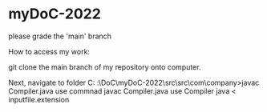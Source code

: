 # myDoC-2022

please grade the 'main' branch

How to access my work:

git clone the main branch of my repository onto computer.

Next, navigate to folder
C: :\DoC\myDoC-2022\src\src\com\company>javac Compiler.java
 use commnad javac Compiler.java 
 use Compiler java < inputfile.extension
 

